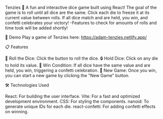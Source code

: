 Tenzies 🎲
A fun and interactive dice game built using React! The goal of the game is to roll until all dice are the same. 
Click each die to freeze it at its current value between rolls. If all dice match and are held, you win, and confetti celebrates your victory!
-Features to check for amounts of rolls and time took will be added shortly!

🚀 Demo
Play a game of Tenzies here: https://adam-tenzies.netlify.app/

📋 Features

🎲 Roll the Dice: Click the button to roll the dice.
🔒 Hold Dice: Click on any die to hold its value.
🎉 Win Condition: If all dice have the same value and are held, you win, triggering a confetti celebration.
🔄 New Game: Once you win, you can start a new game by clicking the "New Game" button.

🛠️ Technologies Used

React: For building the user interface.
Vite: For a fast and optimized development environment.
CSS: For styling the components.
nanoid: To generate unique IDs for each die.
react-confetti: For adding confetti effects on winning.
